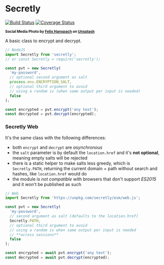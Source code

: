 # Secretly

[![Build Status](https://travis-ci.com/WebReflection/secretly.svg?branch=master)](https://travis-ci.com/WebReflection/secretly) [![Coverage Status](https://coveralls.io/repos/github/WebReflection/secretly/badge.svg?branch=master)](https://coveralls.io/github/WebReflection/secretly?branch=master)

<sup>**Social Media Photo by [Felix Hanspach](https://unsplash.com/@fhanspach) on [Unsplash](https://unsplash.com/)**</sup>


A basic class to encrypt and decrypt.

```js
// NodeJS
import Secretly from 'secretly';
// or const Secretly = require('secretly');

const pvt = new Secretly(
  'my-password',
  // optional second argument as salt
  process.env.ENCRYPTION_SALT,
  // optional third argument to avoid
  // using a random iv (when same output per input is needed)
  false
);

const encrypted = pvt.encrypt('any text');
const decrypted = pvt.decrypt(encrypted);
```

### Secretly Web

It's the same class with the following differences:

  * both `encrypt` and `decrypt` are *asynchronous*
  * the `salt` parameter is by default the `location.href` and it's **not optional**, meaning empty salts will be rejected
  * there is a static helper to make salts less greedy, which is `Secretly.PATH`, returning the current domain + path without search and hashes, like `location.href` would do
  * the module is *not compatible* with browsers that don't support *ES2015* and it won't be published as such

```js
// Web
import Secretly from 'https://unpkg.com/secretly/esm/web.js';

const pvt = new Secretly(
  'my-password',
  // second argument as salt (defaults to the location.href)
  Secretly.PATH,
  // optional third argument to avoid
  // using a random iv when same output per input is needed
  // **across sessions**
  false
);

const encrypted = await pvt.encrypt('any text');
const decrypted = await pvt.decrypt(encrypted);
```

